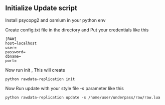 ## Initialize Update script

Install psycopg2 and osmium in your python env

Create config.txt file in the directory and Put your credentials like this
```
[RAW]
host=localhost
user=
password=
dbname=
port=
```
Now run init , This will create 

```python rawdata-replication init ```

Now Run update with your style file -s parameter like this 

```python rawdata-replication update -s /home/user/underpass/raw/raw.lua```
